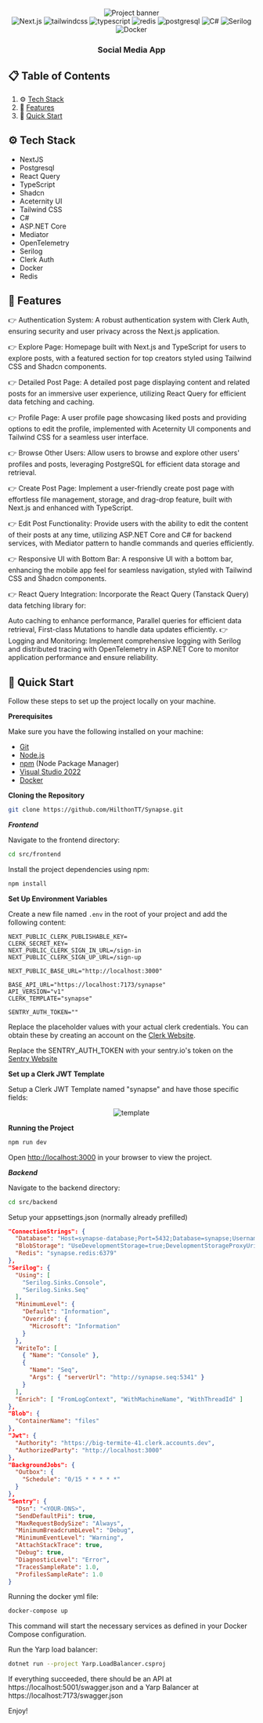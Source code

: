 <div align="center">
  <br />
  <img src="https://github.com/user-attachments/assets/a46953ad-6b84-425a-8ff0-6bf058b1f78a" alt="Project banner"/>
  <br />

  <div>
    <img src="https://img.shields.io/badge/Next.js-%23000000.svg?style=for-the-badge&logo=nextdotjs&logoColor=white" alt="Next.js" />
    <img src="https://img.shields.io/badge/-Tailwind_CSS-black?style=for-the-badge&logoColor=white&logo=tailwindcss&color=06B6D4" alt="tailwindcss" />
    <img src="https://img.shields.io/badge/-Typescript-black?style=for-the-badge&logoColor=white&logo=typescript&color=3178C6" alt="typescript" />
    <img src="https://img.shields.io/badge/Redis-%23DC382D.svg?style=for-the-badge&logo=redis&logoColor=white" alt="redis" />
    <img src="https://img.shields.io/badge/PostgreSQL-%23336791.svg?style=for-the-badge&logo=postgresql&logoColor=white" alt="postgresql" />
    <img src="https://img.shields.io/badge/C%23-%23239120.svg?style=for-the-badge&logo=c-sharp&logoColor=white" alt="C#" />
    <img src="https://img.shields.io/badge/Serilog-%230D5D90.svg?style=for-the-badge&logo=serilog&logoColor=white" alt="Serilog" />
    <img src="https://img.shields.io/badge/Docker-%230db7ed.svg?style=for-the-badge&logo=docker&logoColor=white" alt="Docker" />
  </div>

  <h3 align="center">Social Media App</h3>
  
</div>

## 📋 <a name="table">Table of Contents</a>

1. ⚙️ [Tech Stack](#tech-stack)
2. 🔋 [Features](#features)
3. 🤸 [Quick Start](#quick-start)

## <a name="tech-stack">⚙️ Tech Stack</a>

- NextJS
- Postgresql
- React Query
- TypeScript
- Shadcn
- Aceternity UI
- Tailwind CSS
- C#
- ASP.NET Core
- Mediator
- OpenTelemetry
- Serilog
- Clerk Auth
- Docker
- Redis

## <a name="features">🔋 Features</a>

👉 Authentication System: A robust authentication system with Clerk Auth, ensuring security and user privacy across the Next.js application.

👉 Explore Page: Homepage built with Next.js and TypeScript for users to explore posts, with a featured section for top creators styled using Tailwind CSS and Shadcn components.

👉 Detailed Post Page: A detailed post page displaying content and related posts for an immersive user experience, utilizing React Query for efficient data fetching and caching.

👉 Profile Page: A user profile page showcasing liked posts and providing options to edit the profile, implemented with Aceternity UI components and Tailwind CSS for a seamless user interface.

👉 Browse Other Users: Allow users to browse and explore other users' profiles and posts, leveraging PostgreSQL for efficient data storage and retrieval.

👉 Create Post Page: Implement a user-friendly create post page with effortless file management, storage, and drag-drop feature, built with Next.js and enhanced with TypeScript.

👉 Edit Post Functionality: Provide users with the ability to edit the content of their posts at any time, utilizing ASP.NET Core and C# for backend services, with Mediator pattern to handle commands and queries efficiently.

👉 Responsive UI with Bottom Bar: A responsive UI with a bottom bar, enhancing the mobile app feel for seamless navigation, styled with Tailwind CSS and Shadcn components.

👉 React Query Integration: Incorporate the React Query (Tanstack Query) data fetching library for:

Auto caching to enhance performance,
Parallel queries for efficient data retrieval,
First-class Mutations to handle data updates efficiently.
👉 Logging and Monitoring: Implement comprehensive logging with Serilog and distributed tracing with OpenTelemetry in ASP.NET Core to monitor application performance and ensure reliability.

## <a name="quick-start">🤸 Quick Start</a>

Follow these steps to set up the project locally on your machine.

**Prerequisites**

Make sure you have the following installed on your machine:

- [Git](https://git-scm.com/)
- [Node.js](https://nodejs.org/en)
- [npm](https://www.npmjs.com/) (Node Package Manager)
- [Visual Studio 2022](https://visualstudio.microsoft.com/vs/)
- [Docker](https://www.docker.com/)

**Cloning the Repository**

```bash
git clone https://github.com/HilthonTT/Synapse.git
```

**_Frontend_**

Navigate to the frontend directory:

```bash
cd src/frontend
```

Install the project dependencies using npm:

```bash
npm install
```

**Set Up Environment Variables**

Create a new file named `.env` in the root of your project and add the following content:

```env
NEXT_PUBLIC_CLERK_PUBLISHABLE_KEY=
CLERK_SECRET_KEY=
NEXT_PUBLIC_CLERK_SIGN_IN_URL=/sign-in
NEXT_PUBLIC_CLERK_SIGN_UP_URL=/sign-up

NEXT_PUBLIC_BASE_URL="http://localhost:3000"

BASE_API_URL="https://localhost:7173/synapse"
API_VERSION="v1"
CLERK_TEMPLATE="synapse"

SENTRY_AUTH_TOKEN=""
```

Replace the placeholder values with your actual clerk credentials. You can obtain these by creating an account on the [Clerk Website](https://clerk.com).

Replace the SENTRY_AUTH_TOKEN with your sentry.io's token on the [Sentry Website](https://sentry.io)

**Set up a Clerk JWT Template**

Setup a Clerk JWT Template named "synapse" and have those specific fields:

<div align="center">
  <img src="https://github.com/user-attachments/assets/3f44b50a-f024-4495-bb28-e57d4fa068f0" alt="template" />
</div>

**Running the Project**

```bash
npm run dev
```

Open [http://localhost:3000](http://localhost:3000) in your browser to view the project.

**_Backend_**

Navigate to the backend directory:

```bash
cd src/backend
```

Setup your appsettings.json (normally already prefilled)

```appsetings.json
"ConnectionStrings": {
  "Database": "Host=synapse-database;Port=5432;Database=synapse;Username=postgres;Password=postgres;Include Error Detail=true",
  "BlobStorage": "UseDevelopmentStorage=true;DevelopmentStorageProxyUri=http://synapse-blob-storage;",
  "Redis": "synapse.redis:6379"
},
"Serilog": {
  "Using": [
    "Serilog.Sinks.Console",
    "Serilog.Sinks.Seq"
  ],
  "MinimumLevel": {
    "Default": "Information",
    "Override": {
      "Microsoft": "Information"
    }
  },
  "WriteTo": [
    { "Name": "Console" },
    {
      "Name": "Seq",
      "Args": { "serverUrl": "http://synapse.seq:5341" }
    }
  ],
  "Enrich": [ "FromLogContext", "WithMachineName", "WithThreadId" ]
},
"Blob": {
  "ContainerName": "files"
},
"Jwt": {
  "Authority": "https://big-termite-41.clerk.accounts.dev",
  "AuthorizedParty": "http://localhost:3000"
},
"BackgroundJobs": {
  "Outbox": {
    "Schedule": "0/15 * * * * *"
  }
},
"Sentry": {
  "Dsn": "<YOUR-DNS>",
  "SendDefaultPii": true,
  "MaxRequestBodySize": "Always",
  "MinimumBreadcrumbLevel": "Debug",
  "MinimumEventLevel": "Warning",
  "AttachStackTrace": true,
  "Debug": true,
  "DiagnosticLevel": "Error",
  "TracesSampleRate": 1.0,
  "ProfilesSampleRate": 1.0
}
```

Running the docker yml file:

```bash
docker-compose up
```

This command will start the necessary services as defined in your Docker Compose configuration.

Run the Yarp load balancer:

```bash
dotnet run --project Yarp.LoadBalancer.csproj
```

If everything succeeded, there should be an API at https://localhost:5001/swagger.json and a Yarp Balancer at https://localhost:7173/swagger.json

Enjoy!
